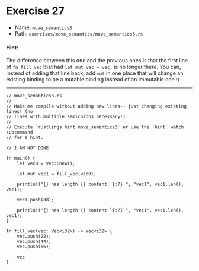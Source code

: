 # Exercise 27

- Name: ```move_semantics3```
- Path: ```exercises/move_semantics/move_semantics3.rs```
#### Hint: 

The difference between this one and the previous ones is that the first line
of `fn fill_vec` that had `let mut vec = vec;` is no longer there. You can,
instead of adding that line back, add `mut` in one place that will change
an existing binding to be a mutable binding instead of an immutable one :)


---



```rust,editable
// move_semantics3.rs
//
// Make me compile without adding new lines-- just changing existing lines! (no
// lines with multiple semicolons necessary!)
//
// Execute `rustlings hint move_semantics3` or use the `hint` watch subcommand
// for a hint.

// I AM NOT DONE

fn main() {
    let vec0 = Vec::new();

    let mut vec1 = fill_vec(vec0);

    println!("{} has length {} content `{:?}`", "vec1", vec1.len(), vec1);

    vec1.push(88);

    println!("{} has length {} content `{:?}`", "vec1", vec1.len(), vec1);
}

fn fill_vec(vec: Vec<i32>) -> Vec<i32> {
    vec.push(22);
    vec.push(44);
    vec.push(66);

    vec
}

```
